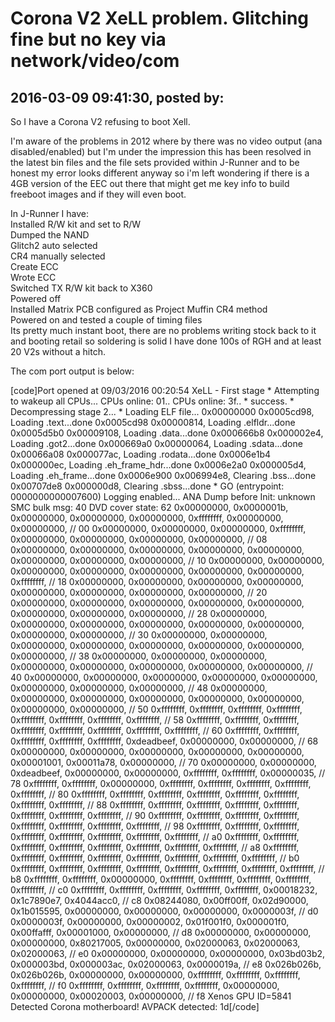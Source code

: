 # Corona V2 XeLL problem. Glitching fine but no key via network/video/com

## 2016-03-09 09:41:30, posted by: <Unknown User>

So I have a Corona V2 refusing to boot Xell.  
   
 I'm aware of the problems in 2012 where by there was no video output (ana disabled/enabled) but I'm under the impression this has been resolved in the latest bin files and the file sets provided within J-Runner and to be honest my error looks different anyway so i'm left wondering if there is a 4GB version of the EEC out there that might get me key info to build freeboot images and if they will even boot.  
   
 In J-Runner I have:  
 Installed R/W kit and set to R/W  
 Dumped the NAND  
 Glitch2 auto selected  
 CR4 manually selected  
 Create ECC  
 Wrote ECC  
 Switched TX R/W kit back to X360  
 Powered off  
 Installed Matrix PCB configured as Project Muffin CR4 method  
 Powered on and tested a couple of timing files  
 Its pretty much instant boot, there are no problems writing stock back to it and booting retail so soldering is solid I have done 100s of RGH and at least 20 V2s without a hitch.  
   
 The com port output is below:  
   
 [code]Port opened at 09/03/2016 00:20:54 XeLL - First stage * Attempting to wakeup all CPUs... CPUs online: 01.. CPUs online: 3f.. * success. * Decompressing stage 2... * Loading ELF file... 0x00000000 0x0005cd98, Loading .text...done 0x0005cd98 0x00000814, Loading .elfldr...done 0x0005d5b0 0x00009108, Loading .data...done 0x000666b8 0x000002e4, Loading .got2...done 0x000669a0 0x00000064, Loading .sdata...done 0x00066a08 0x000077ac, Loading .rodata...done 0x0006e1b4 0x000000ec, Loading .eh\_frame\_hdr...done 0x0006e2a0 0x000005d4, Loading .eh\_frame...done 0x0006e900 0x006994e8, Clearing .bss...done 0x00707de8 0x000000d8, Clearing .sbss...done * GO (entrypoint: 0000000000007600) Logging enabled... ANA Dump before Init: unknown SMC bulk msg: 40 DVD cover state: 62 0x00000000, 0x0000001b, 0x00000000, 0x00000000, 0x00000000, 0xffffffff, 0x00000000, 0x00000000, // 00 0x00000000, 0x00000000, 0x00000000, 0xffffffff, 0x00000000, 0x00000000, 0x00000000, 0x00000000, // 08 0x00000000, 0x00000000, 0x00000000, 0x00000000, 0x00000000, 0x00000000, 0x00000000, 0x00000000, // 10 0x00000000, 0x00000000, 0x00000000, 0x00000000, 0x00000000, 0x00000000, 0x00000000, 0xffffffff, // 18 0x00000000, 0x00000000, 0x00000000, 0x00000000, 0x00000000, 0x00000000, 0x00000000, 0x00000000, // 20 0x00000000, 0x00000000, 0x00000000, 0x00000000, 0x00000000, 0x00000000, 0x00000000, 0x00000000, // 28 0x00000000, 0x00000000, 0x00000000, 0x00000000, 0x00000000, 0x00000000, 0x00000000, 0x00000000, // 30 0x00000000, 0x00000000, 0x00000000, 0x00000000, 0x00000000, 0x00000000, 0x00000000, 0x00000000, // 38 0x00000000, 0x00000000, 0x00000000, 0x00000000, 0x00000000, 0x00000000, 0x00000000, 0x00000000, // 40 0x00000000, 0x00000000, 0x00000000, 0x00000000, 0x00000000, 0x00000000, 0x00000000, 0x00000000, // 48 0x00000000, 0x00000000, 0x00000000, 0x00000000, 0x00000000, 0x00000000, 0x00000000, 0x00000000, // 50 0xffffffff, 0xffffffff, 0xffffffff, 0xffffffff, 0xffffffff, 0xffffffff, 0xffffffff, 0xffffffff, // 58 0xffffffff, 0xffffffff, 0xffffffff, 0xffffffff, 0xffffffff, 0xffffffff, 0xffffffff, 0xffffffff, // 60 0xffffffff, 0xffffffff, 0xffffffff, 0xffffffff, 0xffffffff, 0xdeadbeef, 0x00000000, 0x00000000, // 68 0x00000000, 0x00000000, 0x00000000, 0x00000000, 0x00000000, 0x00001001, 0x00011a78, 0x00000000, // 70 0x00000000, 0x00000000, 0xdeadbeef, 0x00000000, 0x00000000, 0xffffffff, 0xffffffff, 0x00000035, // 78 0xffffffff, 0xffffffff, 0x00000000, 0xffffffff, 0xffffffff, 0xffffffff, 0xffffffff, 0xffffffff, // 80 0xffffffff, 0xffffffff, 0xffffffff, 0xffffffff, 0xffffffff, 0xffffffff, 0xffffffff, 0xffffffff, // 88 0xffffffff, 0xffffffff, 0xffffffff, 0xffffffff, 0xffffffff, 0xffffffff, 0xffffffff, 0xffffffff, // 90 0xffffffff, 0xffffffff, 0xffffffff, 0xffffffff, 0xffffffff, 0xffffffff, 0xffffffff, 0xffffffff, // 98 0xffffffff, 0xffffffff, 0xffffffff, 0xffffffff, 0xffffffff, 0xffffffff, 0xffffffff, 0xffffffff, // a0 0xffffffff, 0xffffffff, 0xffffffff, 0xffffffff, 0xffffffff, 0xffffffff, 0xffffffff, 0xffffffff, // a8 0xffffffff, 0xffffffff, 0xffffffff, 0xffffffff, 0xffffffff, 0xffffffff, 0xffffffff, 0xffffffff, // b0 0xffffffff, 0xffffffff, 0xffffffff, 0xffffffff, 0xffffffff, 0xffffffff, 0xffffffff, 0xffffffff, // b8 0xffffffff, 0xffffffff, 0x00000000, 0xffffffff, 0xffffffff, 0xffffffff, 0xffffffff, 0xffffffff, // c0 0xffffffff, 0xffffffff, 0xffffffff, 0xffffffff, 0xffffffff, 0x00018232, 0x1c7890e7, 0x4044acc0, // c8 0x08244080, 0x00ff00ff, 0x02d90000, 0x1b015595, 0x00000000, 0x00000000, 0x00000000, 0x0000003f, // d0 0x0000003f, 0x00000000, 0x00000002, 0x01f001f0, 0x000001f0, 0x00ffafff, 0x00001000, 0x00000000, // d8 0x00000000, 0x00000000, 0x00000000, 0x80217005, 0x00000000, 0x02000063, 0x02000063, 0x02000063, // e0 0x00000000, 0x00000000, 0x00000000, 0x03bd03b2, 0x000003bd, 0x000003ac, 0x02000063, 0x0000019a, // e8 0x026b026b, 0x026b026b, 0x00000000, 0x00000000, 0xffffffff, 0xffffffff, 0xffffffff, 0xffffffff, // f0 0xffffffff, 0xffffffff, 0xffffffff, 0xffffffff, 0x00000000, 0x00000000, 0x00020003, 0x00000000, // f8 Xenos GPU ID=5841 Detected Corona motherboard! AVPACK detected: 1d[/code]